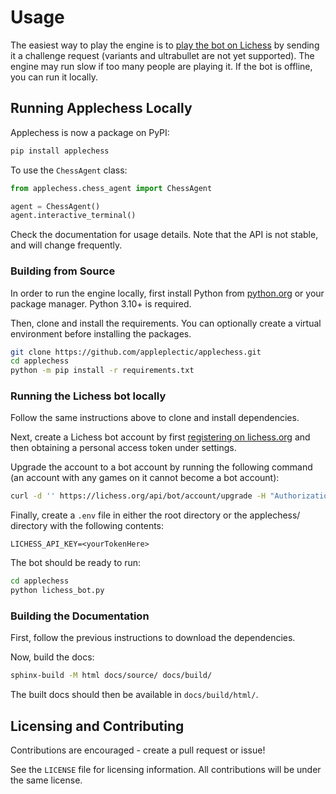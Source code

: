# Usage

The easiest way to play the engine is to [play the bot on Lichess](https://lichess.org/@/apple-chess) by sending it a challenge request (variants and ultrabullet are not yet supported).
The engine may run slow if too many people are playing it. If the bot is offline, you can run it locally.

## Running Applechess Locally

Applechess is now a package on PyPI:
```bash
pip install applechess
```

To use the `ChessAgent` class:
```python
from applechess.chess_agent import ChessAgent

agent = ChessAgent()
agent.interactive_terminal()
```
Check the documentation for usage details. Note that the API is not stable, and will change frequently.

### Building from Source

In order to run the engine locally, first install Python from [python.org](https://python.org) or your package manager.
Python 3.10+ is required.

Then, clone and install the requirements. You can optionally create a virtual environment before installing the packages.
```bash
git clone https://github.com/appleplectic/applechess.git
cd applechess
python -m pip install -r requirements.txt
```

### Running the Lichess bot locally

Follow the same instructions above to clone and install dependencies.

Next, create a Lichess bot account by first [registering on lichess.org](https://lichess.org/signup) and then obtaining a personal access token under settings.

Upgrade the account to a bot account by running the following command (an account with any games on it cannot become a bot account):
```bash
curl -d '' https://lichess.org/api/bot/account/upgrade -H "Authorization: Bearer <yourTokenHere>"
```

Finally, create a `.env` file in either the root directory or the applechess/ directory with the following contents:
```
LICHESS_API_KEY=<yourTokenHere>
```

The bot should be ready to run:
```bash
cd applechess
python lichess_bot.py
```

### Building the Documentation
First, follow the previous instructions to download the dependencies.

Now, build the docs:
```bash
sphinx-build -M html docs/source/ docs/build/
```

The built docs should then be available in `docs/build/html/`.

## Licensing and Contributing

Contributions are encouraged - create a pull request or issue!

See the `LICENSE` file for licensing information. All contributions will be under the same license.

